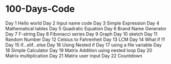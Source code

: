 # 100-Days-Code
Day 1 Hello world 
Day 2 Input name code 
Day 3 Simple Expression 
Day 4 Mathematical tables
Day 5 Quadratic Equation
Day 6 Brand Name Generator
Day 7 F-string
Day 8 Fibonacci series
Day 9 Graph
Day 10 sketch
Day 11 Random Number
Day 12 Celsius to Fahrenheit
Day 13 LCM
Day 14 What if !!!
Day 15 if...elif...else
Day 16 Using Nested if
Day 17 using a file variable
Day 18 Simple Calculator
Day 19 Matrix Addition using nested loop
Day 20 Matrix multiplication
Day 21 Matrix user input
Day 22 Countdown
